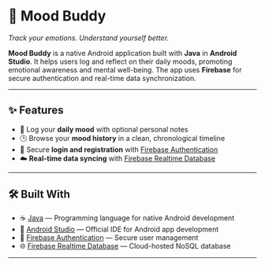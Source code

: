# 🌈 Mood Buddy  
*Track your emotions. Understand yourself better.*

**Mood Buddy** is a native Android application built with **Java** in **Android Studio**. It helps users log and reflect on their daily moods, promoting emotional awareness and mental well-being. The app uses **Firebase** for secure authentication and real-time data synchronization.

---

## ✨ Features  
- 📅 Log your **daily mood** with optional personal notes  
- 🕒 Browse your **mood history** in a clean, chronological timeline
- 🔐 Secure **login and registration** with [Firebase Authentication](https://firebase.google.com/products/auth)  
- ☁️ **Real-time data syncing** with [Firebase Realtime Database](https://firebase.google.com/products/realtime-database)  

---

## 🛠️ Built With  
- ☕ [Java](https://www.oracle.com/java/) — Programming language for native Android development  
- 🧰 [Android Studio](https://developer.android.com/studio) — Official IDE for Android app development  
- 🔐 [Firebase Authentication](https://firebase.google.com/products/auth) — Secure user management  
- 🌐 [Firebase Realtime Database](https://firebase.google.com/products/realtime-database) — Cloud-hosted NoSQL database  

---
